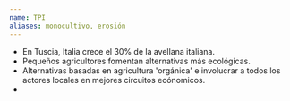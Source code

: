 ```yaml
---
name: TPI
aliases: monocultivo, erosión
---
```

- En Tuscia, Italia crece el 30% de la avellana italiana.
- Pequeños agricultores fomentan alternativas más ecológicas.
- Alternativas basadas en agricultura 'orgánica' e involucrar a todos los actores locales en mejores circuitos ecónomicos.
- 